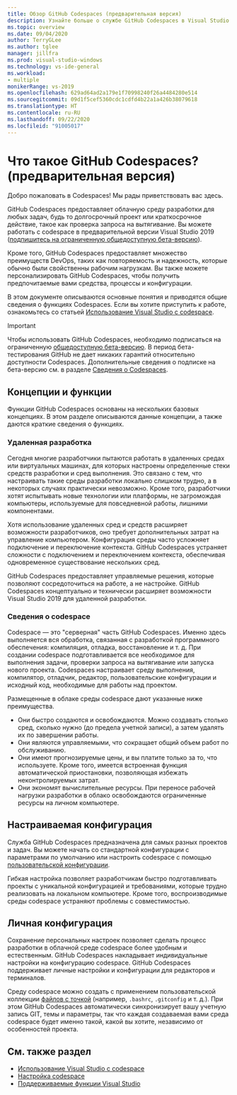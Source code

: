```yaml
---
title: Обзор GitHub Codespaces (предварительная версия)
description: Узнайте больше о службе GitHub Codespaces в Visual Studio и о том, как она может помочь расширить среду разработки в облаке.
ms.topic: overview
ms.date: 09/04/2020
author: TerryGLee
ms.author: tglee
manager: jillfra
ms.prod: visual-studio-windows
ms.technology: vs-ide-general
ms.workload:
- multiple
monikerRange: vs-2019
ms.openlocfilehash: 629ad64ad2a179e1f70998240f26a4484280e514
ms.sourcegitcommit: 09d1f5cef5360cdc1cdfd4b22a1a426b38079618
ms.translationtype: HT
ms.contentlocale: ru-RU
ms.lasthandoff: 09/22/2020
ms.locfileid: "91005017"
---
```

# <a name="what-is-github-codespaces-preview"></a>Что такое GitHub Codespaces? (предварительная версия)

Добро пожаловать в Codespaces! Мы рады приветствовать вас здесь.

GitHub Codespaces предоставляет облачную среду разработки для любых задач, будь то долгосрочный проект или краткосрочное действие, такое как проверка запроса на вытягивание. Вы можете работать с codespace в предварительной версии Visual Studio 2019 ([подпишитесь на ограниченную общедоступную бета-версию](https://github.com/features/codespaces/signup-vs)).

Кроме того, GitHub Codespaces предоставляет множество преимуществ DevOps, таких как повторяемость и надежность, которые обычно были свойственны рабочим нагрузкам. Вы также можете персонализировать GitHub Codespaces, чтобы получить предпочитаемые вами средства, процессы и конфигурации.

В этом документе описываются основные понятия и приводятся общие сведения о функциях Codespaces. Если вы хотите приступить к работе, ознакомьтесь со статьей [Использование Visual Studio с codespace](use-visual-studio-with-codespaces.md).

> [!IMPORTANT]
> Чтобы использовать GitHub Codespaces, необходимо подписаться на ограниченную [общедоступную бета-версию](https://github.com/features/codespaces/signup-vs). В период бета-тестирования GitHub не дает никаких гарантий относительно доступности Codespaces. Дополнительные сведения о подписке на бета-версию см. в разделе [Сведения о Codespaces](https://docs.github.com/github/developing-online-with-codespaces/about-codespaces#joining-the-beta).

## <a name="concepts-and-features"></a>Концепции и функции

Функции GitHub Codespaces основаны на нескольких базовых концепциях. В этом разделе описываются данные концепции, а также даются краткие сведения о функциях.

### <a name="remote-development"></a>Удаленная разработка

Сегодня многие разработчики пытаются работать в удаленных средах или виртуальных машинах, для которых настроены определенные стеки средств разработки и сред выполнения. Это связано с тем, что настраивать такие среды разработки локально слишком трудно, а в некоторых случаях практически невозможно. Кроме того, разработчики хотят испытывать новые технологии или платформы, не загромождая компьютеры, используемые для повседневной работы, лишними компонентами.

Хотя использование удаленных сред и средств расширяет возможности разработчиков, оно требует дополнительных затрат на управление компьютером. Конфигурация среды часто усложняет подключение и переключение контекста. GitHub Codespaces устраняет сложности с подключением и переключением контекста, обеспечивая одновременное существование нескольких сред. 

GitHub Codespaces предоставляет управляемые решения, которые позволяют сосредоточиться на работе, а не настройке. GitHub Codespaces концептуально и технически расширяет возможности Visual Studio 2019 для удаленной разработки. 

### <a name="about-codespaces"></a>Сведения о codespace

Codespace — это "серверная" часть GitHub Codespaces. Именно здесь выполняется вся обработка, связанная с разработкой программного обеспечения: компиляция, отладка, восстановление и т. д. При создании codespace подготавливается все необходимое для выполнения задачи, проверки запроса на вытягивание или запуска нового проекта. Codespaces настраивает среду выполнения, компилятор, отладчик, редактор, пользовательские конфигурации и исходный код, необходимые для работы над проектом.

Размещенные в облаке среды codespace дают указанные ниже преимущества.

- Они быстро создаются и освобождаются. Можно создавать столько сред, сколько нужно (до предела учетной записи), а затем удалять их по завершении работы.
- Они являются управляемыми, что сокращает общий объем работ по обслуживанию.
- Они имеют прогнозируемые цены, и вы платите только за то, что используете. Кроме того, имеется встроенная функция автоматической приостановки, позволяющая избежать неконтролируемых затрат.
- Они экономят вычислительные ресурсы. При переносе рабочей нагрузки разработки в облако освобождаются ограниченные ресурсы на личном компьютере.

## <a name="custom-configuration"></a>Настраиваемая конфигурация

Служба GitHub Codespaces предназначена для самых разных проектов и задач. Вы можете начать со стандартной конфигурации с параметрами по умолчанию или настроить codespace с помощью [пользовательской конфигурации](customize-codespaces.md).

Гибкая настройка позволяет разработчикам быстро подготавливать проекты с уникальной конфигурацией и требованиями, которые трудно реализовать на локальном компьютере. Кроме того, воспроизводимые среды codespace устраняют проблемы с совместимостью.

## <a name="personal-configuration"></a>Личная конфигурация

Сохранение персональных настроек позволяет сделать процесс разработки в облачной среде codespace более удобным и естественным. GitHub Codespaces накладывает индивидуальные настройки на конфигурацию codespace. GitHub Codespaces поддерживает личные настройки и конфигурации для редакторов и терминалов.

Среду codespace можно создать с применением пользовательской коллекции [файлов с точкой](https://docs.github.com/github/developing-online-with-codespaces/personalizing-codespaces-for-your-account) (например, `.bashrc`, `.gitconfig` и т. д.). При этом GitHub Codespaces автоматически синхронизирует вашу учетную запись GIT, темы и параметры, так что каждая создаваемая вами среда codespace будет именно такой, какой вы хотите, независимо от особенностей проекта.

## <a name="see-also"></a>См. также раздел

* [Использование Visual Studio с codespace](use-visual-studio-with-codespaces.md)
* [Настройка codespace](customize-codespaces.md)
* [Поддерживаемые функции Visual Studio](supported-features-codespaces.md)
